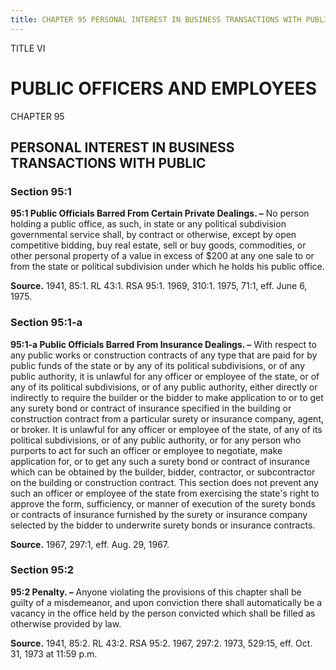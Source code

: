 ```yaml
---
title: CHAPTER 95 PERSONAL INTEREST IN BUSINESS TRANSACTIONS WITH PUBLIC
---
```


TITLE VI
                                             
PUBLIC OFFICERS AND EMPLOYEES
=============================

CHAPTER 95
                                             
PERSONAL INTEREST IN BUSINESS TRANSACTIONS WITH PUBLIC
------------------------------------------------------

### Section 95:1

 **95:1 Public Officials Barred From Certain Private Dealings. –** No
person holding a public office, as such, in state or any political
subdivision governmental service shall, by contract or otherwise, except
by open competitive bidding, buy real estate, sell or buy goods,
commodities, or other personal property of a value in excess of 
                                             $200 at
any one sale to or from the state or political subdivision under which
he holds his public office.

**Source.** 1941, 85:1. RL 43:1. RSA 95:1. 1969, 310:1. 1975, 71:1, eff.
June 6, 1975.

### Section 95:1-a

 **95:1-a Public Officials Barred From Insurance Dealings. –** With
respect to any public works or construction contracts of any type that
are paid for by public funds of the state or by any of its political
subdivisions, or of any public authority, it is unlawful for any officer
or employee of the state, or of any of its political subdivisions, or of
any public authority, either directly or indirectly to require the
builder or the bidder to make application to or to get any surety bond
or contract of insurance specified in the building or construction
contract from a particular surety or insurance company, agent, or
broker. It is unlawful for any officer or employee of the state, of any
of its political subdivisions, or of any public authority, or for any
person who purports to act for such an officer or employee to negotiate,
make application for, or to get any such a surety bond or contract of
insurance which can be obtained by the builder, bidder, contractor, or
subcontractor on the building or construction contract. This section
does not prevent any such an officer or employee of the state from
exercising the state's right to approve the form, sufficiency, or manner
of execution of the surety bonds or contracts of insurance furnished by
the surety or insurance company selected by the bidder to underwrite
surety bonds or insurance contracts.

**Source.** 1967, 297:1, eff. Aug. 29, 1967.

### Section 95:2

 **95:2 Penalty. –** Anyone violating the provisions of this chapter
shall be guilty of a misdemeanor, and upon conviction there shall
automatically be a vacancy in the office held by the person convicted
which shall be filled as otherwise provided by law.

**Source.** 1941, 85:2. RL 43:2. RSA 95:2. 1967, 297:2. 1973, 529:15,
eff. Oct. 31, 1973 at 11:59 p.m.
